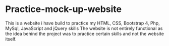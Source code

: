 # Practice-mock-up-website
This is a website i have build to practice my HTML, CSS, Bootstrap 4, Php, MySql, JavaScript and jQuery skills
The website is not entirely functional as the idea behind the project was to practice certain skills and not the website itself.
